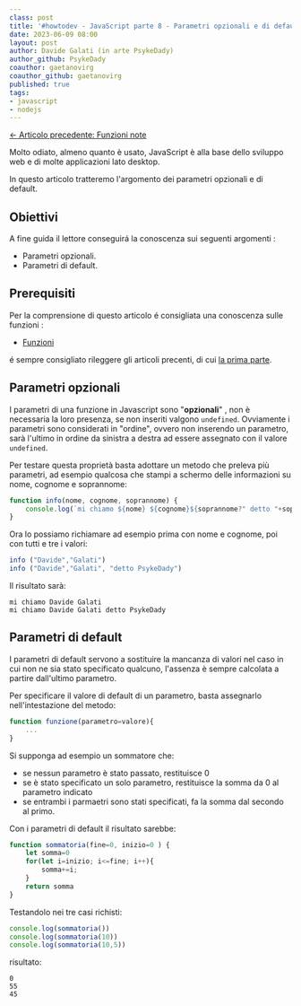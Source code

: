 ```yaml
---
class: post
title: '#howtodev - JavaScript parte 8 - Parametri opzionali e di default' 
date: 2023-06-09 08:00
layout: post 
author: Davide Galati (in arte PsykeDady)
author_github: PsykeDady
coauthor: gaetanovirg	
coauthor_github: gaetanovirg
published: true
tags: 
- javascript
- nodejs
---
```


[&larr; Articolo precedente: Funzioni note](https://linuxhub.it/articles/howtodev-javascript-pt7)  

Molto odiato, almeno quanto è usato, JavaScript è alla base dello sviluppo web e di molte applicazioni lato desktop.  

In questo articolo tratteremo l'argomento dei parametri opzionali e di default.

## Obiettivi

A fine guida il lettore conseguirá la conoscenza sui seguenti argomenti :

- Parametri opzionali.
- Parametri di default.

## Prerequisiti

Per la comprensione di questo articolo é consigliata una conoscenza sulle funzioni :

- [Funzioni](https://linuxhub.it/articles/howtodev-javascript-pt5)

é sempre consigliato rileggere gli articoli precenti, di cui [la prima parte](https://linuxhub.it/articles/howtodev-javascript-pt1).

## Parametri opzionali

I parametri di una funzione in Javascript sono "**opzionali**" ,  non è necessaria la loro presenza, se non inseriti valgono `undefined`. Ovviamente i parametri sono considerati in "ordine", ovvero non inserendo un parametro, sarà l'ultimo in ordine da sinistra a destra ad essere assegnato con il valore `undefined`.

Per testare questa proprietà basta adottare un metodo che preleva più parametri, ad esempio qualcosa che stampi a schermo delle informazioni su nome, cognome e soprannome:

```javascript
function info(nome, cognome, soprannome) {
	console.log(`mi chiamo ${nome} ${cognome}${soprannome?" detto "+soprannome:""}`)
}
```

Ora lo possiamo richiamare ad esempio prima con nome e cognome, poi con tutti e tre i valori: 

```javascript
info ("Davide","Galati")
info ("Davide","Galati", "detto PsykeDady")
```

Il risultato sarà:

```plain
mi chiamo Davide Galati
mi chiamo Davide Galati detto PsykeDady
```

## Parametri di default

I parametri di default servono a sostituire la mancanza di valori nel caso in cui non ne sia stato specificato qualcuno,  l'assenza è sempre calcolata a partire dall'ultimo parametro.

Per specificare il valore di default di un parametro, basta assegnarlo nell'intestazione del metodo: 

```javascript
function funzione(parametro=valore){
	...
}
```

Si supponga ad esempio un sommatore che:

- se nessun parametro è stato passato, restituisce 0
- se è stato specificato un solo parametro, restituisce la somma da 0 al parametro indicato
- se entrambi i parmaetri sono stati specificati, fa la somma dal secondo al primo.

Con i parametri di default il risultato sarebbe: 

```javascript
function sommatoria(fine=0, inizio=0 ) {
	let somma=0
	for(let i=inizio; i<=fine; i++){
		somma+=i;
	}
	return somma
}
```

Testandolo nei tre casi richisti:

```javascript
console.log(sommatoria())
console.log(sommatoria(10))
console.log(sommatoria(10,5))
```

risultato:

```plain
0
55
45
```
